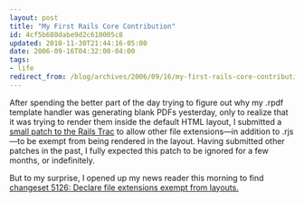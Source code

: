 ```yaml
---
layout: post
title: "My First Rails Core Contribution"
id: 4cf5b680dabe9d2c610005c8
updated: 2010-11-30T21:44:16-05:00
date: 2006-09-16T04:32:00-04:00
tags:
- life
redirect_from: /blog/archives/2006/09/16/my-first-rails-core-contribution/
---
```


<p>
After spending the better part of the day trying to figure out why my .rpdf template handler was generating blank PDFs yesterday, only to realize that it was trying to render them inside the default HTML layout, I submitted a <a href="http://dev.rubyonrails.org/ticket/6219">small patch to the Rails Trac</a> to allow other file extensions&mdash;in addition to .rjs&mdash;to be exempt from being rendered in the layout. Having submitted other patches in the past, I fully expected this patch to be ignored for a few months, or indefinitely.

</p>
<p>
But to my surprise, I opened up my news reader this morning to find <a href="http://dev.rubyonrails.org/changeset/5126">changeset 5126: Declare file extensions exempt from layouts.</a>

</p>
